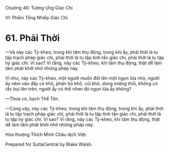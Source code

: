  

Chương 46: Tương Ưng Giác Chi

VI: Phẩm Tổng Nhiếp Giác Chi

# 61\. Phải Thời

—Và này các Tỷ-kheo, trong khi tâm thụ động, trong khi ấy, phải thời là tu tập trạch pháp giác chi, phải thời là tu tập tinh tấn giác chi, phải thời là tu tập hỷ giác chi. Vì sao? Vì rằng, này các Tỷ-kheo, khi tâm thụ động, thật dễ làm tâm phát khởi nhờ những pháp này.

Ví như, này các Tỷ-kheo, một người muốn đốt lên một ngọn lửa nhỏ, người ấy ném vào đấy cỏ khô, phân bò khô, củi khô, dùng miệng thổi, không có rắc bụi lên trên; người ấy có thể nhen đỏ ngọn lửa ấy không?

—Thưa có, bạch Thế Tôn.

—Cũng vậy, này các Tỷ-kheo, trong khi tâm thụ động, trong khi ấy, phải thời là tu tập trạch pháp giác chi, phải thời là tu tập tinh tấn giác chi, phải thời là tu tập hỷ giác chi. Vì sao? Vì rằng, này các Tỷ-kheo, khi tâm thụ động, thật dễ làm tâm phát khởi nhờ những pháp này.

Hòa thượng Thích Minh Châu dịch Việt.

Prepared for SuttaCentral by Blake Walsh.
